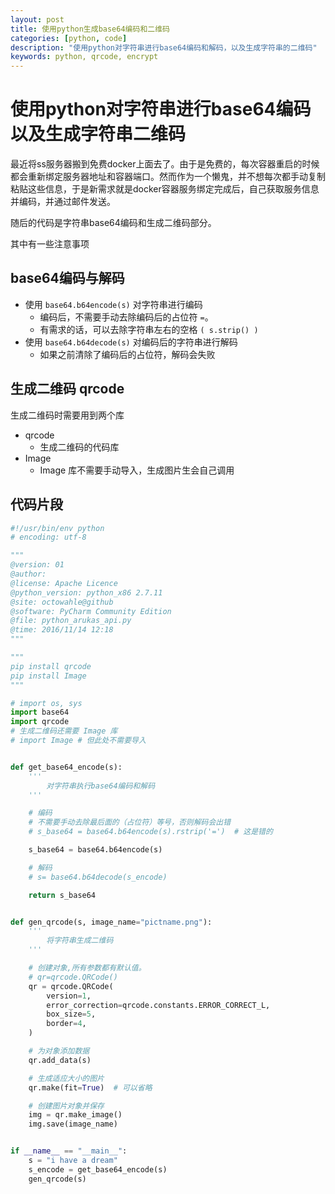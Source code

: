 ```yaml
---
layout: post
title: 使用python生成base64编码和二维码
categories: [python, code]
description: "使用python对字符串进行base64编码和解码，以及生成字符串的二维码"
keywords: python, qrcode, encrypt
---
```


# 使用python对字符串进行base64编码以及生成字符串二维码

最近将ss服务器搬到免费docker上面去了。由于是免费的，每次容器重启的时候都会重新绑定服务器地址和容器端口。然而作为一个懒鬼，并不想每次都手动复制粘贴这些信息，于是新需求就是docker容器服务绑定完成后，自己获取服务信息并编码，并通过邮件发送。

随后的代码是字符串base64编码和生成二维码部分。

其中有一些注意事项

## base64编码与解码

+ 使用 ` base64.b64encode(s) ` 对字符串进行编码
  + 编码后，不需要手动去除编码后的占位符 ` = `。
  + 有需求的话，可以去除字符串左右的空格 `( s.strip() )`
+ 使用 ` base64.b64decode(s) ` 对编码后的字符串进行解码
  + 如果之前清除了编码后的占位符，解码会失败

## 生成二维码 qrcode

生成二维码时需要用到两个库

+ qrcode 
  + 生成二维码的代码库
+ Image 
  + Image 库不需要手动导入，生成图片生会自己调用

## 代码片段
```python
#!/usr/bin/env python
# encoding: utf-8

"""
@version: 01
@author: 
@license: Apache Licence 
@python_version: python_x86 2.7.11
@site: octowahle@github
@software: PyCharm Community Edition
@file: python_arukas_api.py
@time: 2016/11/14 12:18
"""

"""
pip install qrcode
pip install Image
"""

# import os, sys
import base64
import qrcode
# 生成二维码还需要 Image 库
# import Image # 但此处不需要导入


def get_base64_encode(s):
    '''
        对字符串执行base64编码和解码
    '''

    # 编码
    # 不需要手动去除最后面的（占位符）等号，否则解码会出错
    # s_base64 = base64.b64encode(s).rstrip('=')  # 这是错的

    s_base64 = base64.b64encode(s)

    # 解码
    # s= base64.b64decode(s_encode)

    return s_base64


def gen_qrcode(s, image_name="pictname.png"):
    '''
        将字符串生成二维码
    '''

    # 创建对象,所有参数都有默认值。
    # qr=qrcode.QRCode()
    qr = qrcode.QRCode(
        version=1,
        error_correction=qrcode.constants.ERROR_CORRECT_L,
        box_size=5,
        border=4,
    )

    # 为对象添加数据
    qr.add_data(s)

    # 生成适应大小的图片
    qr.make(fit=True)  # 可以省略

    # 创建图片对象并保存
    img = qr.make_image()
    img.save(image_name)


if __name__ == "__main__":
    s = "i have a dream"
    s_encode = get_base64_encode(s)
    gen_qrcode(s)


```
